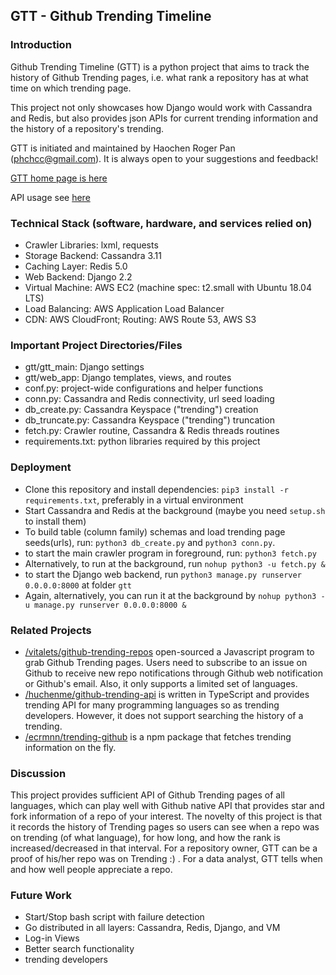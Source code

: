 ## GTT - Github Trending Timeline

### Introduction

Github Trending Timeline (GTT) is a python project that aims to track the history of Github Trending pages, i.e. what rank a repository has at what time on which trending page.

This project not only showcases how Django would work with Cassandra and Redis, but also provides json APIs for current trending information and the history of a repository's trending. 

GTT is initiated and maintained by Haochen Roger Pan (phchcc@gmail.com). It is always open to your suggestions and feedback!

[GTT home page is here](https://www.githubtr.com/)

API usage see [here](https://github.com/haochenpan/Github-Trending-Timeline/blob/master/gtt/web_app/README.md)

### Technical Stack (software, hardware, and services relied on)
- Crawler Libraries: lxml, requests
- Storage Backend: Cassandra 3.11
- Caching Layer: Redis 5.0
- Web Backend: Django 2.2
- Virtual Machine: AWS EC2 (machine spec: t2.small with Ubuntu 18.04 LTS) 
- Load Balancing: AWS Application Load Balancer 
- CDN: AWS CloudFront; Routing: AWS Route 53, AWS S3

### Important Project Directories/Files
- gtt/gtt_main: Django settings
- gtt/web_app: Django templates, views, and routes
- conf.py: project-wide configurations and helper functions
- conn.py: Cassandra and Redis connectivity, url seed loading
- db_create.py: Cassandra Keyspace ("trending") creation
- db_truncate.py: Cassandra Keyspace ("trending") truncation
- fetch.py: Crawler routine, Cassandra & Redis threads routines
- requirements.txt: python libraries required by this project

### Deployment

- Clone this repository and install dependencies: `pip3 install -r requirements.txt`, preferably in a virtual environment
- Start Cassandra and Redis at the background (maybe you need `setup.sh` to install them)
- To build table (column family) schemas and load trending page seeds(urls), run: `python3 db_create.py` and `python3 conn.py`.
- to start the main crawler program in foreground, run: `python3 fetch.py`
- Alternatively, to run at the background, run `nohup python3 -u fetch.py &`
- to start the Django web backend, run `python3 manage.py runserver 0.0.0.0:8000` at folder `gtt`
- Again, alternatively, you can run it at the background by `nohup python3 -u manage.py runserver 0.0.0.0:8000 &`

### Related Projects
- [/vitalets/github-trending-repos](https://github.com/vitalets/github-trending-repos) open-sourced a Javascript program to grab Github Trending pages. 
Users need to subscribe to an issue on Github to receive new repo notifications through Github web notification or Github's email. 
Also, it only supports a limited set of languages.
- [/huchenme/github-trending-api](https://github.com/huchenme/github-trending-api) is written in TypeScript and provides trending API for many programming languages so as trending developers.
However, it does not support searching the history of a trending.
- [/ecrmnn/trending-github](https://github.com/ecrmnn/trending-github) is a npm package that fetches trending information on the fly.

### Discussion
This project provides sufficient API of Github Trending pages of all languages, which can play well with Github native API that provides star and fork information of a repo of your interest.
The novelty of this project is that it records the history of Trending pages so users can see when a repo was on trending (of what language), for how long, and how the rank is increased/decreased in that interval.
For a repository owner, GTT can be a proof of his/her repo was on Trending :) . For a data analyst, GTT tells when and how well people appreciate a repo.

### Future Work
- Start/Stop bash script with failure detection
- Go distributed in all layers: Cassandra, Redis, Django, and VM
- Log-in Views
- Better search functionality
- trending developers

